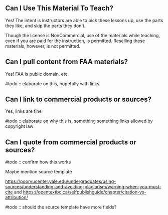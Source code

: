 

## Can I Use This Material To Teach?
Yes! The intent is instructors are able to pick these lessons up, use the parts they like, and skip the parts they don't.

Though the license is NonCommercial, use of the materials while teaching, even if you are paid for the instruction, is permitted. Reselling these materials, however, is not permitted.


## Can I pull content from FAA materials?
Yes! FAA is public domain, etc. 

#todo :: elaborate on this, hopefully with links

## Can I link to commercial products or sources?
Yes, links are fine

#todo :: elaborate on why this is, something something links allowed by copyright law

## Can I quote from commercial products or sources?
#todo :: confirm how this works

Maybe mention source template

https://poorvucenter.yale.edu/undergraduates/using-sources/understanding-and-avoiding-plagiarism/warning-when-you-must-cite and https://opentextbc.ca/selfpublishguide/chapter/citation-vs-attribution/

#todo :: should the source template have more fields?